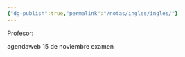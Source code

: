 ```yaml
---
{"dg-publish":true,"permalink":"/notas/ingles/ingles/"}
---
```


Profesor:


agendaweb
15 de noviembre examen
